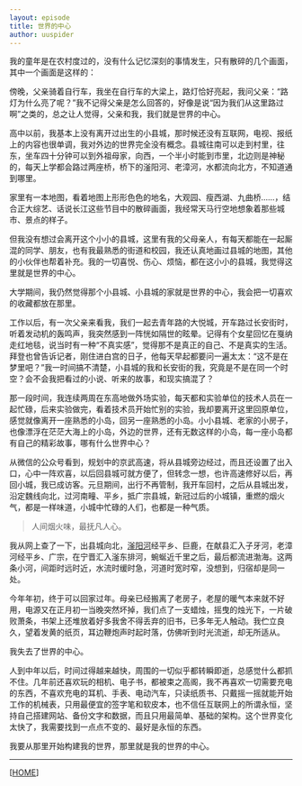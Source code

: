 ```yaml
---
layout: episode
title: 世界的中心
author: uuspider
---
```

我的童年是在农村度过的，没有什么记忆深刻的事情发生，只有散碎的几个画面，其中一个画面是这样的：

傍晚，父亲骑着自行车，我坐在自行车的大梁上，路灯恰好亮起，我问父亲：“路灯为什么亮了呢？”我不记得父亲是怎么回答的，好像是说“因为我们从这里路过啊”之类的，总之让人觉得，父亲和我，我们就是世界的中心。

高中以前，我基本上没有离开过出生的小县城，那时候还没有互联网，电视、报纸上的内容也很单调，我对外边的世界完全没有概念。县城往南可以走到村里，往东，坐车四十分钟可以到外祖母家，向西，一个半小时能到市里，北边则是神秘的，每天上学都会路过两座桥，桥下的滏阳河、老漳河，水都流向北方，不知道通到哪里。

家里有一本地图，看着地图上形形色色的地名，大观园、瘦西湖、九曲桥……，结合正大综艺、话说长江这些节目中的散碎画面，我经常天马行空地想象着那些城市、景点的样子。

但我没有想过会离开这个小小的县城，这里有我的父母亲人，有每天都能在一起厮混的同学、朋友，也有我最熟悉的街道和校园，我还认真地画过县城的地图，其他的小伙伴也帮着补充。我的一切喜悦、伤心、烦恼，都在这小小的县城，我觉得这里就是世界的中心。

大学期间，我仍然觉得那个小县城、小县城的家就是世界的中心，我会把一切喜欢的收藏都放在那里。

工作以后，有一次父亲来看我，我们一起去青年路的大悦城，开车路过长安街时，听着发动机的轰鸣声，我突然感到一阵恍如隔世的眩晕。记得有个女星回忆在戛纳走红地毯，说当时有一种“不真实感”，觉得那不是真正的自己、不是真实的生活。拜登也曾告诉记者，刚住进白宫的日子，他每天早起都要问一遍太太：“这不是在梦里吧？”我一时间搞不清楚，小县城的我和长安街的我，究竟是不是在同一个时空？会不会我把看过的小说、听来的故事，和现实搞混了？

那一段时间，我连续两周在东高地做外场实验，每天都和实验单位的技术人员在一起忙碌，后来实验做完，看着技术员开始忙别的实验，我却要离开这里回原单位，感觉就像离开一座熟悉的小岛，回另一座熟悉的小岛。小小县城、老家的小房子，也像漂浮在茫茫大海上的小岛，外边的世界，还有无数这样的小岛，每一座小岛都有自己的精彩故事，哪有什么世界中心？

从微信的公众号看到，规划中的京武高速，将从县城旁边经过，而且还设置了出入口，心中一阵欢喜，以后回县城可就方便了，但转念一想，也许高速修好以后，再回小城，我已成访客。元旦期间，出行不再管制，我开车回村，之后从县城出发，沿定魏线向北，过河南疃、平乡，抵广宗县城，新冠过后的小城镇，重燃的烟火气，都是一样味道，小城中忙碌的人们，也都是一种气质。

> 人间烟火味，最抚凡人心。

我从网上查了一下，出县城向北，[滏阳河][ref01]经平乡、巨鹿，在献县汇入子牙河，老漳河经平乡、广宗，在宁晋汇入滏东排河，蜿蜒近千里之后，最后都流进渤海。这两条小河，间距时远时近，水流时缓时急，河道时宽时窄，没想到，归宿却是同一处。

今年年初，终于可以回家过年。母亲已经搬离了老房子，老屋的暖气本来就不好用，电源又在正月初一当晚突然坏掉，我们点了一支蜡烛，摇曳的烛光下，一片破败萧条，书架上还堆放着好多我舍不得丢弃的旧书，已多年无人触动。我伫立良久，望着发黄的纸页，耳边鞭炮声时起时落，仿佛听到时光流逝，却无所适从。

我失去了世界的中心。

人到中年以后，时间过得越来越快，周围的一切似乎都转瞬即逝，总感觉什么都抓不住。几年前还喜欢玩的相机、电子书，都被束之高阁，我不再喜欢一切需要充电的东西，不喜欢充电的耳机、手表、电动汽车，只读纸质书、只戴摇一摇就能开始工作的机械表，只用最便宜的签字笔和软皮本，也不信任互联网上的所谓永恒，坚持自己搭建网站、备份文字和数据，而且只用最简单、基础的架构。这个世界变化太快了，我需要找到一点点不变的、最好是永恒的东西。

我要从那里开始构建我的世界，那里就是我的世界的中心。


***

[[HOME][episode]]

[episode]:http://about.uuspider.com/2019/06/02/episodeindex.html
[ref01]:https://www.jianshu.com/p/a0dae8a416c9
